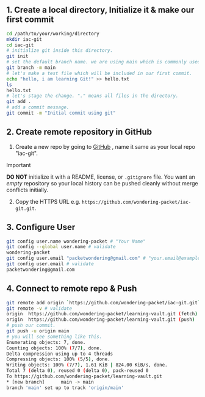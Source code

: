 
## 1. Create a local directory, Initialize it & make our first commit

```bash
cd /path/to/your/working/directory
mkdir iac-git
cd iac-git
# initialize git inside this directory.
git init
# set the default branch name. we are using main which is commonly used.
git branch -m main
# let's make a test file which will be included in our first commit.
echo "hello, i am learning Git!" >> hello.txt
ls
hello.txt
# let's stage the change. "." means all files in the directory.
git add .
# add a commit message.
git commit -m "Initial commit using git"
``` 

## 2. Create remote repository in GitHub

1. Create a new repo by going to [GitHub](https://github.com/) , name it same as your local repo "iac-git".

> [!important]
> **DO NOT** initialize it with a README, license, or `.gitignore` file. You want an _empty_ repository so your local history can be pushed cleanly without merge conflicts initially.

2. Copy the HTTPS URL e.g. `https://github.com/wondering-packet/iac-git.git`.

## 3. Configure User

```bash
git config user.name wondering-packet # "Your Name"
git config --global user.name # validate
wondering-packet
git config user.email "packetwondering@gmail.com" # "your.email@example.com"
git config user.email # validate
packetwondering@gmail.com
```

## 4. Connect to remote repo & Push

```bash
git remote add origin `https://github.com/wondering-packet/iac-git.git`
git remote -v # validate
origin  https://github.com/wondering-packet/learning-vault.git (fetch)  
origin  https://github.com/wondering-packet/learning-vault.git (push)
# push our commit.
git push -u origin main
# you will see something like this.
Enumerating objects: 7, done.  
Counting objects: 100% (7/7), done.  
Delta compression using up to 4 threads  
Compressing objects: 100% (5/5), done.  
Writing objects: 100% (7/7), 1.61 KiB | 824.00 KiB/s, done.  
Total 7 (delta 0), reused 0 (delta 0), pack-reused 0  
To https://github.com/wondering-packet/learning-vault.git  
* [new branch]      main -> main  
branch 'main' set up to track 'origin/main'
```


